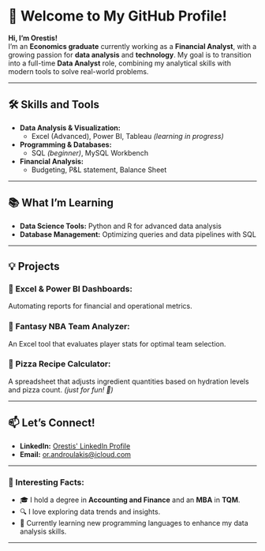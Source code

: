 # 👋 Welcome to My GitHub Profile!

**Hi, I’m Orestis!**  
I’m an **Economics graduate** currently working as a **Financial Analyst**, with a growing passion for **data analysis** and **technology**. My goal is to transition into a full-time **Data Analyst** role, combining my analytical skills with modern tools to solve real-world problems.

---

## 🛠️ Skills and Tools
- **Data Analysis & Visualization:**  
  - Excel (Advanced), Power BI, Tableau *(learning in progress)*  
- **Programming & Databases:**  
  - SQL *(beginner)*, MySQL Workbench  
- **Financial Analysis:**  
  - Budgeting, P&L statement, Balance Sheet 

---

## 📚 What I’m Learning
- **Data Science Tools:** Python and R for advanced data analysis  
- **Database Management:** Optimizing queries and data pipelines with SQL  

---

## 💡 Projects
### 🔹 Excel & Power BI Dashboards:
Automating reports for financial and operational metrics.

### 🔹 Fantasy NBA Team Analyzer:
An Excel tool that evaluates player stats for optimal team selection.

### 🔹 Pizza Recipe Calculator:
A spreadsheet that adjusts ingredient quantities based on hydration levels and pizza count. *(just for fun! 🍕)*

---

## 📫 Let’s Connect!
- **LinkedIn:** [Orestis' LinkedIn Profile](https://www.linkedin.com/in/orestis-androulakis/)
- **Email:** [or.androulakis@icloud.com](mailto:or.androulakis@icloud.com)  

---

### 📝 Interesting Facts:
- 🎓 I hold a degree in **Accounting and Finance** and an **MBA** in **TQM**.
- 🔍 I love exploring data trends and insights.
- 🌱 Currently learning new programming languages to enhance my data analysis skills.

---

